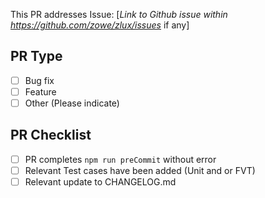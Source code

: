 This PR addresses Issue: [*Link to Github issue within https://github.com/zowe/zlux/issues* if any]

## PR Type
- [ ] Bug fix
- [ ] Feature
- [ ] Other (Please indicate)

## PR Checklist
- [ ] PR completes `npm run preCommit` without error
- [ ] Relevant Test cases have been added (Unit and or FVT)
- [ ] Relevant update to CHANGELOG.md